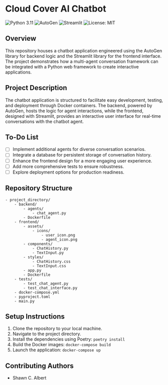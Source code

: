 # Cloud Cover AI Chatbot

![Python 3.11](https://img.shields.io/badge/Python-3.11-blue.svg)
![AutoGen](https://img.shields.io/badge/AutoGen-<version>-blue.svg)
![Streamlit](https://img.shields.io/badge/Streamlit-<version>-blue.svg)
![License: MIT](https://img.shields.io/badge/License-MIT-yellow.svg)

## Overview

This repository houses a chatbot application engineered using the AutoGen library for backend logic and the Streamlit library for the frontend interface. The project demonstrates how a multi-agent conversation framework can be integrated with a Python web framework to create interactive applications.

## Project Description

The chatbot application is structured to facilitate easy development, testing, and deployment through Docker containers. The backend, powered by AutoGen, hosts the logic for agent interactions, while the frontend, designed with Streamlit, provides an interactive user interface for real-time conversations with the chatbot agent.

## To-Do List

- [ ] Implement additional agents for diverse conversation scenarios.
- [ ] Integrate a database for persistent storage of conversation history.
- [ ] Enhance the frontend design for a more engaging user experience.
- [ ] Add more comprehensive tests to ensure robustness.
- [ ] Explore deployment options for production readiness.

## Repository Structure

```plaintext
- project_directory/
    - backend/
        - agents/
            - chat_agent.py
        - Dockerfile
    - frontend/
        - assets/
            - icons/
                - user_icon.png
                - agent_icon.png
        - components/
            - ChatHistory.py
            - TextInput.py
        - styles/
            - ChatHistory.css
            - TextInput.css
        - app.py
        - Dockerfile
    - tests/
        - test_chat_agent.py
        - test_chat_interface.py
    - docker-compose.yml
    - pyproject.toml
    - main.py
```

## Setup Instructions

1. Clone the repository to your local machine.
2. Navigate to the project directory.
3. Install the dependencies using Poetry: `poetry install`
4. Build the Docker images: `docker-compose build`
5. Launch the application: `docker-compose up`

## Contributing Authors

- Shawn C. Albert
```
